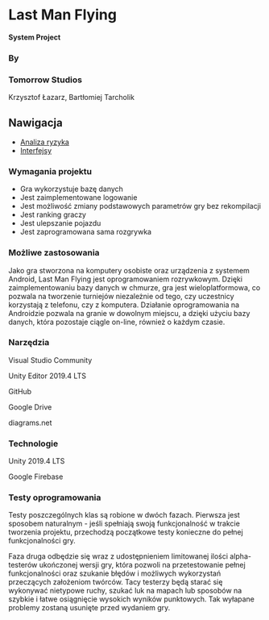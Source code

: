 # **Last Man Flying**

**System Project**

### By

### **Tomorrow Studios**

Krzysztof Łazarz, Bartłomiej Tarcholik

## Nawigacja
- [Analiza ryzyka](RiskAnalysis.md)
- [Interfejsy](Interfaces.md)


### Wymagania projektu
- Gra wykorzystuje bazę danych
- Jest zaimplementowane logowanie
- Jest możliwość zmiany podstawowych parametrów gry bez rekompilacji
- Jest ranking graczy
- Jest ulepszanie pojazdu
- Jest zaprogramowana sama rozgrywka


### Możliwe zastosowania
Jako gra stworzona na komputery osobiste oraz urządzenia z systemem Android, Last Man Flying jest oprogramowaniem rozrywkowym. Dzięki zaimplementowaniu bazy danych w chmurze, gra jest wieloplatformowa, co pozwala na tworzenie turniejów niezależnie od tego, czy uczestnicy korzystają z telefonu, czy z komputera. Działanie oprogramowania na Androidzie pozwala na granie w dowolnym miejscu, a dzięki użyciu bazy danych, która pozostaje ciągle on-line, również o każdym czasie.


### Narzędzia
Visual Studio Community

Unity Editor 2019.4 LTS

GitHub

Google Drive

diagrams.net

### Technologie

Unity 2019.4 LTS

Google Firebase

### Testy oprogramowania

Testy poszczególnych klas są robione w dwóch fazach. Pierwsza jest sposobem naturalnym - jeśli spełniają swoją funkcjonalność w trakcie tworzenia projektu, przechodzą początkowe testy konieczne do pełnej funkcjonalności gry.

Faza druga odbędzie się wraz z udostępnieniem limitowanej ilości alpha-testerów ukończonej wersji gry, która pozwoli na przetestowanie pełnej funkcjonalności oraz szukanie błędów i możliwych wykorzystań przeczących założeniom twórców. Tacy testerzy będą starać się wykonywać nietypowe ruchy, szukać luk na mapach lub sposobów na szybkie i łatwe osiągnięcie wysokich wyników punktowych. Tak wyłapane problemy zostaną usunięte przed wydaniem gry.
